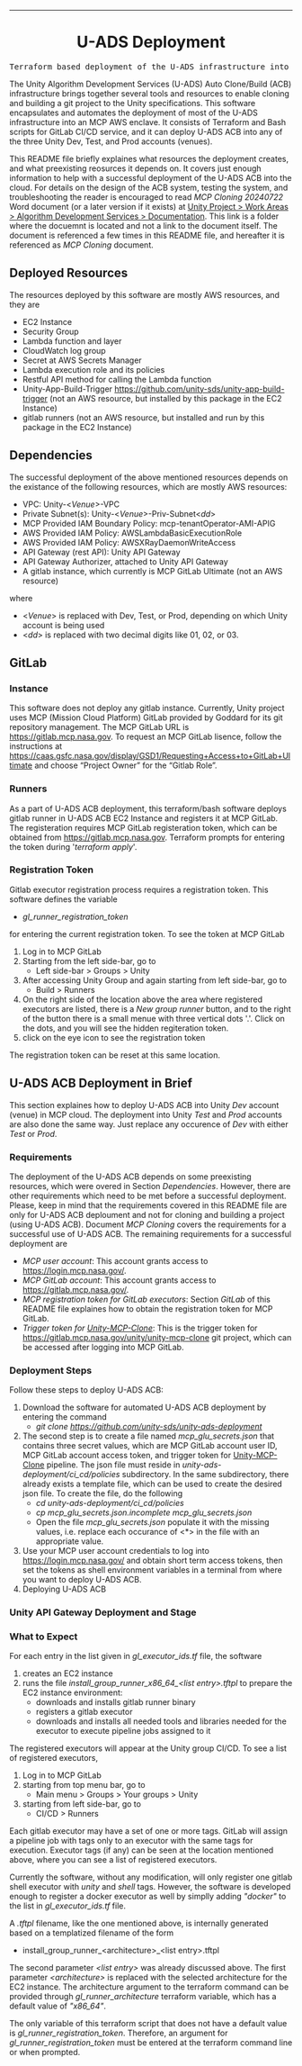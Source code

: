 <!-- Header block for project -->
<hr>

<div align="center">

<!-- ☝️ Replace with your logo (if applicable) via ![](https://uri-to-your-logo-image) ☝️ -->
<!-- ☝️ If you see logo rendering errors, make sure you're not using indentation, or try an HTML IMG tag -->

<h1 align="center">U-ADS Deployment</h1>
<!-- ☝️ Replace with your repo name ☝️ -->

</div>

<pre align="center">Terraform based deployment of the U-ADS infrastructure into MCP-AWS</pre>

<!-- Header block for project -->

<!-- ☝️ Add badges via: https://shields.io e.g. ![](https://img.shields.io/github/your_chosen_action/your_org/your_repo) ☝️ -->

<!-- ☝️ Screenshot of your software (if applicable) via ![](https://uri-to-your-screenshot) ☝️ -->

The Unity Algorithm Development Services (U-ADS) Auto Clone/Build (ACB) infrastructure brings together several tools and resources to enable cloning and building a git project to the Unity specifications. This software encapsulates and automates the deployment of most of the U-ADS infrastructure into an MCP AWS enclave. It consists of Terraform and Bash scripts for GitLab CI/CD service, and it can deploy U-ADS ACB into any of the three Unity Dev, Test, and Prod accounts (venues).

This README file briefly explaines what resources the deployment creates, and what preexisting reosurces it depends on. It covers just enough information to help with a successful deployment of the U-ADS ACB into the cloud. For details on the design of the ACB system, testing the system, and troubleshooting the reader is encouraged to read _MCP Cloning 20240722_ Word document (or a later version if it exists) at [Unity Project > Work Areas > Algorithm Development Services > Documentation](https://drive.google.com/drive/folders/15kWfQw0R9i-OdJjYNGmGa3iAn8dQXv4K?ths=true). This link is a folder where the docuemnt is located and not a link to the document itself. The document is referenced a few times in this README file, and hereafter it is referenced as _MCP Cloning_ document.

<!-- example links>
[Website](INSERT WEBSITE LINK HERE) | [Docs/Wiki](INSERT DOCS/WIKI SITE LINK HERE) | [Discussion Board](INSERT DISCUSSION BOARD LINK HERE) | [Issue Tracker](INSERT ISSUE TRACKER LINK HERE)
-->

## Deployed Resources

The resources deployed by this software are mostly AWS resources, and they are

* EC2 Instance
* Security Group
* Lambda function and layer
* CloudWatch log group
* Secret at AWS Secrets Manager
* Lambda execution role and its policies 
* Restful API method for calling the Lambda function
* Unity-App-Build-Trigger https://github.com/unity-sds/unity-app-build-trigger (not an AWS resource, but installed by this package in the EC2 Instance)
* gitlab runners (not an AWS resource, but installed and run by this package in the EC2 Instance)

## Dependencies

The successful deployment of the above mentioned resources depends on the existance of the following resources, which are mostly AWS resources:

* VPC: Unity-\<_Venue_\>-VPC
* Private Subnet(s): Unity-\<_Venue_\>-Priv-Subnet\<_dd_\>
* MCP Provided IAM Boundary Policy: mcp-tenantOperator-AMI-APIG
* AWS Provided IAM Policy: AWSLambdaBasicExecutionRole
* AWS Provided IAM Policy: AWSXRayDaemonWriteAccess
* API Gateway (rest API): Unity API Gateway
* API Gateway Authorizer, attached to Unity API Gateway
* A gitlab instance, which currently is MCP GitLab Ultimate (not an AWS resource)

where

* \<_Venue_\> is replaced with Dev, Test, or Prod, depending on which Unity account is being used
* \<_dd_\> is replaced with two decimal digits like 01, 02, or 03.

## GitLab 

### Instance

This software does not deploy any gitlab instance.  Currently, Unity project uses MCP (Mission Cloud Platform) GitLab provided by Goddard for its git repository management. The MCP GitLab URL is https://gitlab.mcp.nasa.gov.  To request an MCP GitLab lisence, follow the instructions at
	https://caas.gsfc.nasa.gov/display/GSD1/Requesting+Access+to+GitLab+Ultimate
and choose “Project Owner” for the “Gitlab Role”.

### Runners

As a part of U-ADS ACB deployment, this terraform/bash software deploys gitlab runner in U-ADS ACB EC2 Instance and registers it at MCP GitLab. The registeration requires MCP GitLab registeration token, which can be obtained from https://gitlab.mcp.nasa.gov. Terraform prompts for entering the token during '_terraform apply_'.

### Registration Token

Gitlab executor registration process requires a registration token.  This software defines the variable

* _gl_runner_registration_token_

for entering the current registration token.  To see the token at MCP GitLab
1. Log in to MCP GitLab
2. Starting from the left side-bar, go to
   * Left side-bar  >  Groups  >  Unity
3. After accessing Unity Group and again starting from left side-bar, go to
   * Build  >  Runners
4. On the right side of the location above the area where registered executors are listed, there is a _New group runner_ button, and to the right of the button there is a small menue with three vertical dots '.'. Click on the dots, and you will see the hidden regiteration token.
5. click on the eye icon to see the registration token

The registration token can be reset at this same location.

## U-ADS ACB Deployment in Brief

This section explaines how to deploy U-ADS ACB into Unity _Dev_ account (venue) in MCP cloud. The deployment into Unity _Test_ and _Prod_ accounts are also done the same way. Just replace any occurence of _Dev_ with either _Test_ or _Prod_.

### Requirements

The deployment of the U-ADS ACB depends on some preexisting resources, which were overed in Section _Dependencies_. However, there are other requirements which need to be met before a successful deployment. Please, keep in mind that the requirements covered in this README file are only for U-ADS ACB deploument and not for cloning and building a project (using U-ADS ACB). Document _MCP Cloning_ covers the requirements for a successful use of U-ADS ACB. The remaining requirements for a successful deployment are

* _MCP user account_: This account grants access to https://login.mcp.nasa.gov/.
* _MCP GitLab account_: This account grants access to https://gitlab.mcp.nasa.gov/.
* _MCP registration token for GitLab executors_: Section _GitLab_ of this README file explaines how to obtain the registration token for MCP GitLab.
* _Trigger token for [Unity-MCP-Clone](https://gitlab.mcp.nasa.gov/unity/unity-mcp-clone)_: This is the trigger token for https://gitlab.mcp.nasa.gov/unity/unity-mcp-clone git project, which can be accessed after logging into MCP GitLab.

### Deployment Steps

Follow these steps to deploy U-ADS ACB:
1. Download the software for automated U-ADS ACB deployment by entering the command
   * _git clone https://github.com/unity-sds/unity-ads-deployment_
2. The second step is to create a file named _mcp_glu_secrets.json_ that contains three secret values, which are MCP GitLab account user ID, MCP GitLab account access token, and trigger token for [Unity-MCP-Clone](https://gitlab.mcp.nasa.gov/unity/unity-mcp-clone) pipeline. The json file must reside in _unity-ads-deployment/ci_cd/policies_ subdirectory. In the same subdirectory, there already exists a template file, which can be used to create the desired json file. To create the file, do the following
   * _cd unity-ads-deployment/ci_cd/policies_
   * _cp mcp_glu_secrets.json.incomplete mcp_glu_secrets.json_
   * Open the file _mcp_glu_secrets.json_ populate it with the missing values, i.e. replace each occurance of <*> in the file with an appropriate value.
3. Use your MCP user account credentials to log into https://login.mcp.nasa.gov/ and obtain short term access tokens, then set the tokens as shell environment variables in a terminal from where you want to deploy U-ADS ACB.
4. Deploying U-ADS ACB

### Unity API Gateway Deployment and Stage

### What to Expect



For each entry in the list given in  _gl_executor_ids.tf_  file, the software
1. creates an EC2 instance
2. runs the file  *install_group_runner_x86_64_\<list entry\>.tftpl*  to prepare the EC2 instance environment:
   * downloads and installs gitlab runner binary
   * registers a gitlab executor
   * downloads and installs all needed tools and libraries needed for the executor to execute pipeline jobs assigned to it 

The registered executors will appear at the Unity group CI/CD.  To see a list of registered executors,
1. Log in to MCP GitLab
2. starting from top menu bar, go to
   * Main menu  >  Groups  >  Your groups  >  Unity
3. starting from left side-bar, go to
   * CI/CD  >  Runners

Each gitlab executor may have a set of one or more tags.  GitLab will assign a pipeline job with tags only to an executor with the same tags for execution.  Executor tags (if any) can be seen at the location mentioned above, where you can see a list of registered executors.

Currently the software, without any modification, will only register one gitlab shell executor with _unity_ and _shell_ tags.  However, the software is developed enough to register a docker executor as well by simplly adding _"docker"_ to the list in _gl_executor_ids.tf_ file.

A *.tftpl* filename, like the one mentioned above, is internally generated based on a templatized filename of the form

* install_group_runner_\<architecture\>_\<list entry\>.tftpl

The second parameter *\<list entry\>* was already discussed above.  The first parameter *\<architecture\>* is replaced with the selected architecture for the EC2 instance.  The architecture argument to the terraform command can be provided through *gl_runner_architecture* terraform variable, which has a default value of *"x86_64"*.

The only variable of this terraform script that does not have a default value is *gl_runner_registration_token*.  Therefore, an argument for *gl_runner_registration_token* must be entered at the terraform command line or when prompted.
